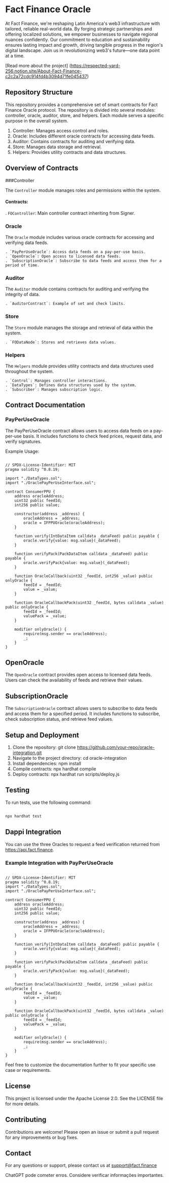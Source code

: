 # Fact Finance Oracle 

At Fact Finance, we're reshaping Latin America's web3 infrastructure with tailored, reliable real-world data. By forging strategic partnerships and offering localized solutions, we empower businesses to navigate regional nuances confidently. Our commitment to education and sustainability ensures lasting impact and growth, driving tangible progress in the region's digital landscape. Join us in revolutionizing web3's future—one data point at a time.

[Read more about the project] (https://respected-yard-256.notion.site/About-Fact-Finance-c2c2a72cdc914fd4b3094d71fe045437)

## Repository Structure 

This repository provides a comprehensive set of smart contracts for Fact Finance Oracle protocol. The repository is divided into several modules: controller, oracle, auditor, store, and helpers. Each module serves a specific purpose in the overall system.

1. Controller: Manages access control and roles.
2. Oracle: Includes different oracle contracts for accessing data feeds.
3. Auditor: Contains contracts for auditing and verifying data.
4. Store: Manages data storage and retrieval.
5. Helpers: Provides utility contracts and data structures.

## Overview of Contracts

###Controller

The `Controller` module manages roles and permissions within the system.

#### Contracts:

. `FOController`: Main controller contract inheriting from Signer.

### Oracle

The `Oracle` module includes various oracle contracts for accessing and verifying data feeds.   

    . `PayPerUseOracle`: Access data feeds on a pay-per-use basis.
    . `OpenOracle`: Open access to licensed data feeds.
    . `SubscriptionOracle`: Subscribe to data feeds and access them for a period of time.


### Auditor

The `Auditor` module contains contracts for auditing and verifying the integrity of data.

    . `AuditorContract`: Example of set and check limits.

### Store

The `Store` module manages the storage and retrieval of data within the system.


    . `FODataNode`: Stores and retrieves data values.

### Helpers

The `Helpers` module provides utility contracts and data structures used throughout the system.

    . `Control`: Manages controller interactions.
    . `DataTypes`: Defines data structures used by the system.
    . `Subscriber`: Manages subscription logic.

## Contract Documentation

### PayPerUseOracle
The PayPerUseOracle contract allows users to access data feeds on a pay-per-use basis. It includes functions to check feed prices, request data, and verify signatures.

Example Usage:

```solidity

// SPDX-License-Identifier: MIT
pragma solidity ^0.8.19;

import "./DataTypes.sol";
import "./OraclePayPerUseInterface.sol";

contract ConsumerPPU {
    address oracleAddress;
    uint32 public feedId;
    int256 public value;

    constructor(address _address) {
        oracleAddress = _address;
        oracle = IFPPUOracle(oracleAddress);
    }

    function verify(IntDataItem calldata _dataFeed) public payable {
        oracle.verify{value: msg.value}(_dataFeed);
    }

    function verifyPack(PackDataItem calldata _dataFeed) public payable {
        oracle.verifyPack{value: msg.value}(_dataFeed);
    }

    function OracleCallback(uint32 _feedId, int256 _value) public onlyOracle {
        feedId = _feedId;
        value = _value;
    }

    function OracleCallbackPack(uint32 _feedId, bytes calldata _value) public onlyOracle {
        feedId = _feedId;
        valuePack = _value;
    }

    modifier onlyOracle() {
        require(msg.sender == oracleAddress);
        _;
    }
}
```

## OpenOracle
The `OpenOracle` contract provides open access to licensed data feeds. Users can check the availability of feeds and retrieve their values.

## SubscriptionOracle
The `SubscriptionOracle` contract allows users to subscribe to data feeds and access them for a specified period. It includes functions to subscribe, check subscription status, and retrieve feed values.

## Setup and Deployment

1. Clone the repository: git clone https://github.com/your-repo/oracle-integration.git
2. Navigate to the project directory: cd oracle-integration
3. Install dependencies: npm install
4. Compile contracts: npx hardhat compile
5. Deploy contracts: npx hardhat run scripts/deploy.js


## Testing

To run tests, use the following command:

```bash

npx hardhat test

```

## Dappi Integration
You can use the three Oracles to request a feed verification returned from https://api.fact.finance.

### Example Integration with PayPerUseOracle

```solidity

// SPDX-License-Identifier: MIT
pragma solidity ^0.8.19;
import "./DataTypes.sol";
import "./OraclePayPerUseInterface.sol";

contract ConsumerPPU {
    address oracleAddress;
    uint32 public feedId;
    int256 public value;

    constructor(address _address) {
        oracleAddress = _address;
        oracle = IFPPUOracle(oracleAddress);
    }

    function verify(IntDataItem calldata _dataFeed) public payable {
        oracle.verify{value: msg.value}(_dataFeed);
    }

    function verifyPack(PackDataItem calldata _dataFeed) public payable {
        oracle.verifyPack{value: msg.value}(_dataFeed);
    }

    function OracleCallback(uint32 _feedId, int256 _value) public onlyOracle {
        feedId = _feedId;
        value = _value;
    }

    function OracleCallbackPack(uint32 _feedId, bytes calldata _value) public onlyOracle {
        feedId = _feedId;
        valuePack = _value;
    }

    modifier onlyOracle() {
        require(msg.sender == oracleAddress);
        _;
    }
}
```

Feel free to customize the documentation further to fit your specific use case or requirements.

## License

This project is licensed under the Apache License 2.0. See the LICENSE file for more details.

## Contributing

Contributions are welcome! Please open an issue or submit a pull request for any improvements or bug fixes.

## Contact

For any questions or support, please contact us at support@fact.finance









ChatGPT pode cometer erros. Considere verificar informações importantes.